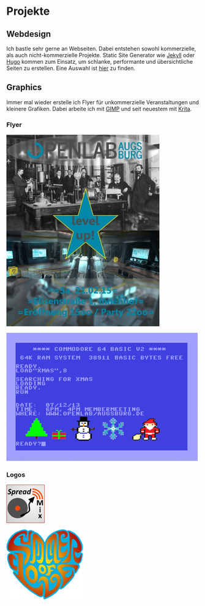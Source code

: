 # Projekte

## Webdesign

Ich bastle sehr gerne an Webseiten. Dabei entstehen sowohl kommerzielle, als auch nicht-kommerzielle Projekte. Static Site Generator wie [Jekyll](https://jekyllrb.com/) oder [Hugo](https://gohugo.io/) kommen zum Einsatz, um schlanke, performante und übersichtliche Seiten zu erstellen. Eine Auswahl ist [hier](https://rohner.io/leistungen/) zu finden.

## Graphics

Immer mal wieder erstelle ich Flyer für unkommerzielle Veranstaltungen und kleinere Grafiken. Dabei arbeite ich mit [GIMP](https://www.gimp.org/) und seit neuestem mit [Krita](https://krita.org).

### Flyer

![OpenLab Augsburg 2.0 Eröffnungsfeier](assets/images/ola2.0.jpg)

![OpenLab Augsburg Weihnachtsfeier 2013](assets/images/flyer_lab_v2.png)

### Logos

![Spreadmix](assets/images/spreadmix_logo_small.png)

![Summer of Love](assets/images/sol_herz_final_small.png)
